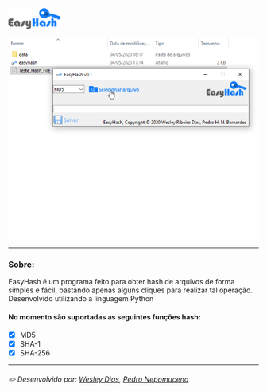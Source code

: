 ![logo](https://github.com/WeDias/EasyHash/blob/master/easyhash/data/img/hash_icon.png)   

![execucao](https://github.com/WeDias/EasyHash/blob/master/ignorar/execucao.gif)

---
### Sobre:
EasyHash é um programa feito para obter hash de arquivos de forma simples e fácil, 
bastando apenas alguns cliques para realizar tal operação. Desenvolvido utilizando a linguagem Python

#### No momento são suportadas as seguintes funções hash:
- [x] MD5
- [x] SHA-1
- [x] SHA-256

---
###### ✏️ Desenvolvido por: [*Wesley Dias*](https://github.com/WeDias), [*Pedro Nepomuceno*](https://github.com/pedrohnb)
